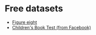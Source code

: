 # Free datasets

* [Figure eight](https://www.figure-eight.com/datasets/)
* [Children's Book Test (from Facebook)](http://www.thespermwhale.com/jaseweston/babi/CBTest.tgz)
